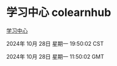 # 学习中心 colearnhub
[学习中心](http://219.139.197.74:56308/colearnhub/)

2024年 10月 28日 星期一 19:50:02 CST

2024年 10月 28日 星期一 11:50:02 GMT
